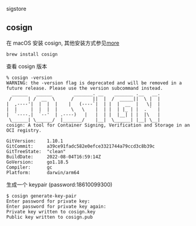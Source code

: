 sigstore

## cosign


在 macOS 安装 cosign, 其他安装方式参见[more](https://docs.sigstore.dev/cosign/installation/)

```shell
brew install cosign
```

查看 cosign 版本


```shell
% cosign -version
WARNING: the -version flag is deprecated and will be removed in a future release. Please use the version subcommand instead.
  ______   ______        _______. __    _______ .__   __.
 /      | /  __  \      /       ||  |  /  _____||  \ |  |
|  ,----'|  |  |  |    |   (----`|  | |  |  __  |   \|  |
|  |     |  |  |  |     \   \    |  | |  | |_ | |  . `  |
|  `----.|  `--'  | .----)   |   |  | |  |__| | |  |\   |
 \______| \______/  |_______/    |__|  \______| |__| \__|
cosign: A tool for Container Signing, Verification and Storage in an OCI registry.

GitVersion:    1.10.1
GitCommit:     a39ce91fadc582e0efce3321744a79ccd3c8b39c
GitTreeState:  "clean"
BuildDate:     2022-08-04T16:59:14Z
GoVersion:     go1.18.5
Compiler:      gc
Platform:      darwin/arm64
````

生成一个 keypair (password:18610099300)

```shell
$ cosign generate-key-pair
Enter password for private key:
Enter password for private key again:
Private key written to cosign.key
Public key written to cosign.pub
```

